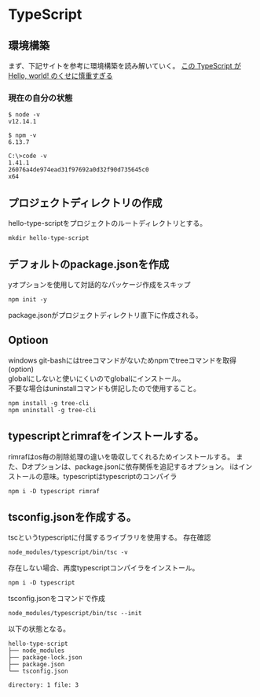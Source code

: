 # TypeScript  

## 環境構築
まず、下記サイトを参考に環境構築を読み解いていく。
[この TypeScript が Hello, world! のくせに慎重すぎる](https://qiita.com/matzkoh/items/90baab22ad489b78384b)   

### 現在の自分の状態

```
$ node -v
v12.14.1

$ npm -v
6.13.7

C:\>code -v
1.41.1
26076a4de974ead31f97692a0d32f90d735645c0
x64
```


## プロジェクトディレクトリの作成
hello-type-scriptをプロジェクトのルートディレクトリとする。
```
mkdir hello-type-script 
```

## デフォルトのpackage.jsonを作成
yオプションを使用して対話的なパッケージ作成をスキップ
```
npm init -y
```
package.jsonがプロジェクトディレクトリ直下に作成される。


## Optioon
windows git-bashにはtreeコマンドがないためnpmでtreeコマンドを取得(option)  
globalにしないと使いにくいのでglobalにインストール。  
不要な場合はuninstallコマンドも併記したので使用すること。
```
npm install -g tree-cli
npm uninstall -g tree-cli
```

## typescriptとrimrafをインストールする。
rimrafはos毎の削除処理の違いを吸収してくれるためインストールする。
また、Dオプションは、package.jsonに依存関係を追記するオプション。
iはインストールの意味。typescriptはtypescriptのコンパイラ
```
npm i -D typescript rimraf

```

## tsconfig.jsonを作成する。
tscというtypescriptに付属するライブラリを使用する。
存在確認
```
node_modules/typescript/bin/tsc -v
```
存在しない場合、再度typescriptコンパイラをインストール。
```
npm i -D typescript
```
tsconfig.jsonをコマンドで作成
```
node_modules/typescript/bin/tsc --init
```
以下の状態となる。
```
hello-type-script
├── node_modules
├── package-lock.json
├── package.json
└── tsconfig.json

directory: 1 file: 3
```


